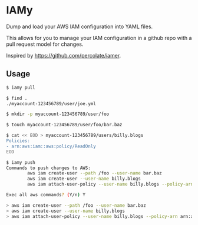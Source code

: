 IAMy
=========

Dump and load your AWS IAM configuration into YAML files.

This allows for you to manage your IAM configuration in a github repo with a pull request model for changes.

Inspired by https://github.com/percolate/iamer.

## Usage

```bash
$ iamy pull

$ find .
./myaccount-123456789/user/joe.yml

$ mkdir -p myaccount-123456789/user/foo

$ touch myaccount-123456789/user/foo/bar.baz

$ cat << EOD > myaccount-123456789/users/billy.blogs
Policies:
- arn:aws:iam::aws:policy/ReadOnly
EOD

$ iamy push
Commands to push changes to AWS:
        aws iam create-user --path /foo --user-name bar.baz
        aws iam create-user --user-name billy.blogs
        aws iam attach-user-policy --user-name billy.blogs --policy-arn arn:aws:iam::aws:policy/ReadOnly

Exec all aws commands? (Y/n) Y

> aws iam create-user --path /foo --user-name bar.baz
> aws iam create-user --user-name billy.blogs
> aws iam attach-user-policy --user-name billy.blogs --policy-arn arn:aws:iam::aws:policy/ReadOnly
```
